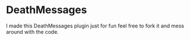 # DeathMessages
I made this DeathMessages plugin just for fun feel free to fork it and mess around with the code.
